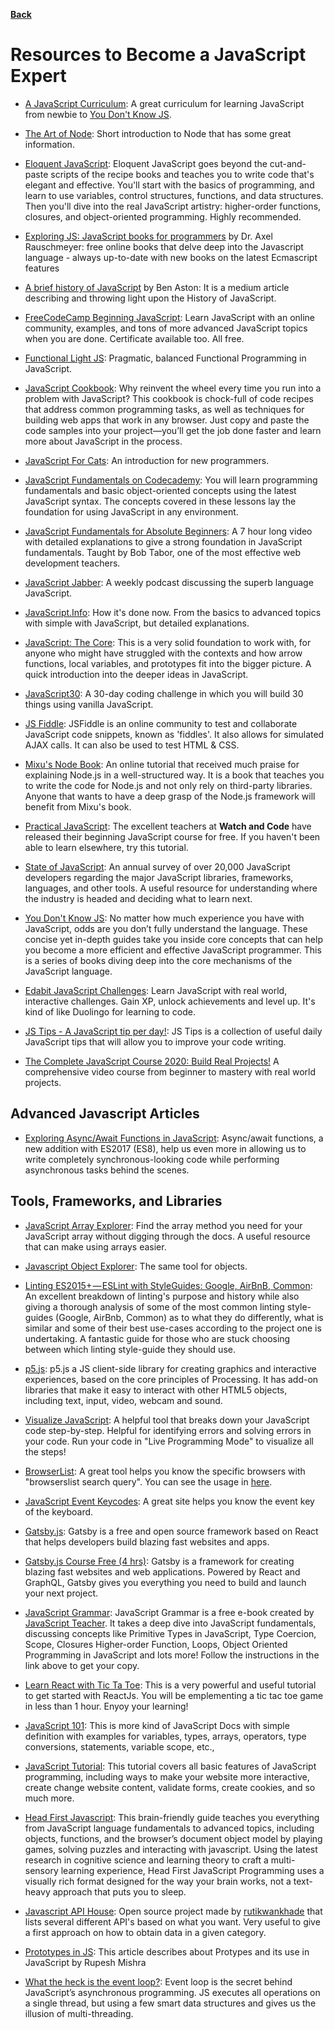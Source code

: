**[Back](/README.md/)**

# Resources to Become a JavaScript Expert

- [A JavaScript Curriculum](https://medium.freecodecamp.org/a-beginners-javascript-study-plan-27f1d698ea5e): A great curriculum for learning JavaScript from newbie to [You Don't Know JS](https://github.com/getify/You-Dont-Know-JS).

- [The Art of Node](https://github.com/maxogden/art-of-node#the-art-of-node): Short introduction to Node that has some great information.

- [Eloquent JavaScript](https://eloquentjavascript.net/): Eloquent JavaScript goes beyond the cut-and-paste scripts of the recipe books and teaches you to write code that's elegant and effective. You'll start with the basics of programming, and learn to use variables, control structures, functions, and data structures. Then you'll dive into the real JavaScript artistry: higher-order functions, closures, and object-oriented programming. Highly recommended.

- [Exploring JS: JavaScript books for programmers](http://exploringjs.com/) by Dr. Axel Rauschmeyer: free online books that delve deep into the Javascript language - always up-to-date with new books on the latest Ecmascript features

- [A brief history of JavaScript](https://medium.com/@benastontweet/lesson-1a-the-history-of-javascript-8c1ce3bffb17) by Ben Aston: It is a medium article describing and throwing light upon the History of JavaScript.

- [FreeCodeCamp Beginning JavaScript](https://www.freecodecamp.org/): Learn JavaScript with an online community, examples, and tons of more advanced JavaScript topics when you are done. Certificate available too. All free.

- [Functional Light JS](https://github.com/getify/Functional-Light-JS): Pragmatic, balanced Functional Programming in JavaScript.

- [JavaScript Cookbook](https://www.safaribooksonline.com/library/view/javascript-cookbook/9781449390211/): Why reinvent the wheel every time you run into a problem with JavaScript? This cookbook is chock-full of code recipes that address common programming tasks, as well as techniques for building web apps that work in any browser. Just copy and paste the code samples into your project—you’ll get the job done faster and learn more about JavaScript in the process.

- [JavaScript For Cats](http://jsforcats.com/): An introduction for new programmers.

- [JavaScript Fundamentals on Codecademy](https://www.codecademy.com/learn/introduction-to-javascript): You will learn programming fundamentals and basic object-oriented concepts using the latest JavaScript syntax. The concepts covered in these lessons lay the foundation for using JavaScript in any environment.

- [JavaScript Fundamentals for Absolute Beginners](https://www.youtube.com/watch?v=ei2HLyHwt-k): A 7 hour long video with detailed explanations to give a strong foundation in JavaScript fundamentals. Taught by Bob Tabor, one of the most effective web development teachers.

- [JavaScript Jabber](https://devchat.tv/js-jabber/): A weekly podcast discussing the superb language JavaScript.

- [JavaScript.Info](http://javascript.info/): How it's done now. From the basics to advanced topics with simple with JavaScript, but detailed explanations.

- [JavaScript: The Core](http://dmitrysoshnikov.com/ecmascript/javascript-the-core-2nd-edition): This is a very solid foundation to work with, for anyone who might have struggled with the contexts and how arrow functions, local variables, and prototypes fit into the bigger picture. A quick introduction into the deeper ideas in JavaScript.

- [JavaScript30](https://javascript30.com/): A 30-day coding challenge in which you will build 30 things using vanilla JavaScript.

- [JS Fiddle](https://jsfiddle.net/): JSFiddle is an online community to test and collaborate JavaScript code snippets, known as 'fiddles'. It also allows for simulated AJAX calls. It can also be used to test HTML & CSS.

- [Mixu's Node Book](http://book.mixu.net/node/): An online tutorial that received much praise for explaining Node.js in a well-structured way. It is a book that teaches you to write the code for Node.js and not only rely on third-party libraries. Anyone that wants to have a deep grasp of the Node.js framework will benefit from Mixu's book.

- [Practical JavaScript](https://watchandcode.com/p/practical-javascript): The excellent teachers at **Watch and Code** have released their beginning JavaScript course for free. If you haven't been able to learn elsewhere, try this tutorial.

- [State of JavaScript](https://stateofjs.com/): An annual survey of over 20,000 JavaScript developers regarding the major JavaScript libraries, frameworks, languages, and other tools. A useful resource for understanding where the industry is headed and deciding what to learn next.

- [You Don't Know JS](https://github.com/getify/You-Dont-Know-JS): No matter how much experience you have with JavaScript, odds are you don’t fully understand the language. These concise yet in-depth guides take you inside core concepts that can help you become a more efficient and effective JavaScript programmer. This is a series of books diving deep into the core mechanisms of the JavaScript language.

- [Edabit JavaScript Challenges](https://edabit.com/challenges/javascript): Learn JavaScript with real world, interactive challenges. Gain XP, unlock achievements and level up. It's kind of like Duolingo for learning to code.

- [JS Tips - A JavaScript tip per day!](https://www.jstips.co/): JS Tips is a collection of useful daily JavaScript tips that will allow you to improve your code writing.

- [The Complete JavaScript Course 2020: Build Real Projects!](https://www.udemy.com/course/the-complete-javascript-course/learn/lecture/10788532?start=0#overview) A comprehensive video course from beginner to mastery with real world projects.

## Advanced Javascript Articles

- [Exploring Async/Await Functions in JavaScript](https://alligator.io/js/async-functions): Async/await functions, a new addition with ES2017 (ES8), help us even more in allowing us to write completely synchronous-looking code while performing asynchronous tasks behind the scenes.

## Tools, Frameworks, and Libraries

- [JavaScript Array Explorer](https://sdras.github.io/array-explorer/): Find the array method you need for your JavaScript array without digging through the docs. A useful resource that can make using arrays easier.

- [Javascript Object Explorer](https://sdras.github.io/object-explorer/): The same tool for objects.

- [Linting ES2015+ — ESLint with StyleGuides: Google, AirBnB, Common](https://medium.com/@uistephen/style-guides-for-linting-ecmascript-2015-eslint-common-google-airbnb-6c25fd3dff0): An excellent breakdown of linting's purpose and history while also giving a thorough analysis of some of the most common linting style-guides (Google, AirBnb, Common) as to what they do differently, what is similar and some of their best use-cases according to the project one is undertaking. A fantastic guide for those who are stuck choosing between which linting style-guide they should use.

- [p5.js](https://p5js.org/): p5.js a JS client-side library for creating graphics and interactive experiences, based on the core principles of Processing. It has add-on libraries that make it easy to interact with other HTML5 objects, including text, input, video, webcam and sound.

- [Visualize JavaScript](http://www.pythontutor.com/visualize.html#mode=edit): A helpful tool that breaks down your JavaScript code step-by-step. Helpful for identifying errors and solving errors in your code. Run your code in "Live Programming Mode" to visualize all the steps!

- [BrowserList](https://browserl.ist/): A great tool helps you know the specific browsers with "browserslist search query". You can see the usage in [here](https://github.com/ai/browserslist#queries).

- [JavaScript Event Keycodes](http://keycode.info/): A great site helps you know the event key of the keyboard.

- [Gatsby.js](https://www.gatsbyjs.org/): Gatsby is a free and open source framework based on React that helps developers build blazing fast websites and apps.

- [Gatsby.js Course Free (4 hrs)](https://www.youtube.com/watch?v=8t0vNu2fCCM): Gatsby is a framework for creating blazing fast websites and web applications. Powered by React and GraphQL, Gatsby gives you everything you need to build and launch your next project. 

- [JavaScript Grammar](http://www.javascriptgrammar.com/?v=bio): JavaScript Grammar is a free e-book created by [JavaScript Teacher](https://twitter.com/js_tut?lang=en). It takes a deep dive into JavaScript fundamentals, discussing concepts like Primitive Types in JavaScript, Type Coercion, Scope, Closures Higher-order Function, Loops, Object Oriented Programming in JavaScript and lots more! Follow the instructions in the link above to get your copy.

- [Learn React with Tic Ta Toe](https://reactjs.org/tutorial/tutorial.html): This is a very powerful and useful tutorial to get started with ReactJs. You will be emplementing a tic tac toe game in less than 1 hour. Enyoy your learning!

- [JavaScript 101](https://hsablonniere.github.io/markleft/prezas/javascript-101.html#1.0): This is more kind of JavaScript Docs with simple definition with examples for variables, types, arrays, operators, type conversions, statements, variable scope, etc.,

- [JavaScript Tutorial](https://www.sololearn.com/Course/JavaScript/): This tutorial covers all basic features of JavaScript programming, including ways to make your website more interactive, create change website content, validate forms, create cookies, and so much more.

- [Head First Javascript](https://www.oreilly.com/library/view/head-first-javascript/9781449340124/): This brain-friendly guide teaches you everything from JavaScript language fundamentals to advanced topics, including objects, functions, and the browser’s document object model by playing games, solving puzzles and interacting with javascript. Using the latest research in cognitive science and learning theory to craft a multi-sensory learning experience, Head First JavaScript Programming uses a visually rich format designed for the way your brain works, not a text-heavy approach that puts you to sleep.

- [Javascript API House](https://apihouse.now.sh/): Open source project made by [rutikwankhade](https://github.com/rutikwankhade) that lists several different API's based on what you want. Very useful to give a first approach on how to obtain data in a given category.

- [Prototypes in JS](https://hackernoon.com/prototypes-in-javascript-5bba2990e04b): This article describes about Protypes and its use in JavaScript by Rupesh Mishra

- [What the heck is the event loop?](https://www.youtube.com/watch?v=8aGhZQkoFbQ): Event loop is the secret behind JavaScript’s asynchronous programming. JS executes all operations on a single thread, but using a few smart data structures and gives us the illusion of multi-threading. 
